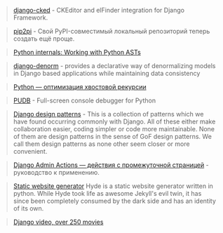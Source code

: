 > [django-cked](https://bitbucket.org/ssbb/django-cked) - CKEditor and elFinder integration for Django Framework.

> [pip2pi](https://github.com/wolever/pip2pi) - Свой PyPI-совместимый локальный репозиторий теперь создать ещё проще.

> [Python internals: Working with Python ASTs](http://eli.thegreenplace.net/2009/11/28/python-internals-working-with-python-asts/)

> [django-denorm](https://github.com/initcrash/django-denorm) - provides a declarative way of denormalizing models in Django based applications while maintaining data consistency

> [Python — оптимизация хвостовой рекурсии](http://habrahabr.ru/post/158385/)

> [PUDB](https://github.com/inducer/pudb) - Full-screen console debugger for Python

> [Django design patterns](http://agiliq.com/books/djangodesignpatterns/) - This is a collection of patterns which we have found occurring commonly with Django. All of these either make collaboration easier, coding simpler or code more maintainable. None of them are design patterns in the sense of GoF design patterns. We call them design patterns as none other seem closer or more convenient.

> [Django Admin Actions — действия с промежуточной страницей](http://habrahabr.ru/post/140409/) - руководство к применению.

> [Static website generator](http://hyde.github.com) Hyde is a static website generator written in python. While Hyde took life as awesome Jekyll's evil twin, it has since been completely consumed by the dark side and has an identity of its own.

> [Django video, over 250 movies](http://equallytrue.blogspot.com/2012/05/170-django-conference-videos.html)
